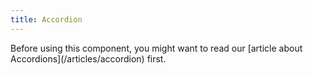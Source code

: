 ```yaml
---
title: Accordion
---
```

<div class="jumpnav"></div>
Before using this component, you might want to read our [article about Accordions](/articles/accordion) first.